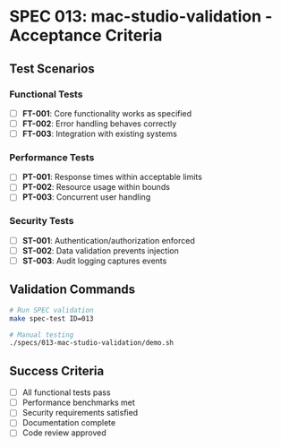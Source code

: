 # SPEC 013: mac-studio-validation - Acceptance Criteria

## Test Scenarios

### Functional Tests
- [ ] **FT-001**: Core functionality works as specified
- [ ] **FT-002**: Error handling behaves correctly
- [ ] **FT-003**: Integration with existing systems

### Performance Tests
- [ ] **PT-001**: Response times within acceptable limits
- [ ] **PT-002**: Resource usage within bounds
- [ ] **PT-003**: Concurrent user handling

### Security Tests
- [ ] **ST-001**: Authentication/authorization enforced
- [ ] **ST-002**: Data validation prevents injection
- [ ] **ST-003**: Audit logging captures events

## Validation Commands

```bash
# Run SPEC validation
make spec-test ID=013

# Manual testing
./specs/013-mac-studio-validation/demo.sh
```

## Success Criteria

- [ ] All functional tests pass
- [ ] Performance benchmarks met
- [ ] Security requirements satisfied
- [ ] Documentation complete
- [ ] Code review approved
